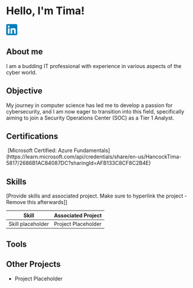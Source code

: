 # Hello, I'm Tima!
<a href="https://linkedin.com/in/tima-hancock"><img src="LinkedIn_icon.svg.png" alt="LinkedIn Profile" width="30" ></a>

## About me
I am a budding IT professional with experience in various aspects of the cyber world.

## Objective

My journey in computer science has led me to develop a passion for cybersecurity, and I am now eager to transition into this field, specifically aiming to join a Security Operations Center (SOC) as a Tier 1 Analyst.

## Certifications
<div>
  <img src="" alt="" width="30"> [Microsoft Certified: Azure Fundamentals](https://learn.microsoft.com/api/credentials/share/en-us/HancockTima-5817/2686B1AC84087DC?sharingId=AFB133C8CF8C2B4E)
</div>

## Skills
[Provide skills and associated project. Make sure to hyperlink the project - Remove this afterwards]]

| Skill                                         | Associated Project         |
|-----------------------------------------------|----------------------------|
| Skill placeholder         | Project Placeholder|


## Tools

## Other Projects
- Project Placeholder
